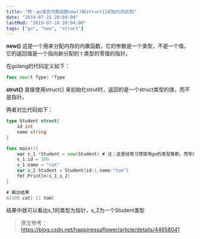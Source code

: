 ```yaml
---
title: "转：go语言内置函数new()和struct{}初始化的区别"
date: "2019-07-15 20:04:00"
lastMod: "2019-07-16 20:04:00"
tags: ["go", "new", "struct"]
---
```


**new()** 
这是一个用来分配内存的内置函数，它的参数是一个类型，不是一个值，它的返回值是一个指向新分配的 t 类型的零值的指针。

在golang的代码定义如下：

```go
func new(t Type) *Type
```

**strut{}** 
直接使用struct{} 来初始化strut时，返回的是一个struct类型的值，而不是指针。

两者对比代码如下：

```go
type Student struct{
	id int
	name string
}

func main(){
    var s_1 *Student = new(Student) # 注：这里经常习惯使用go的类型推断，而写成s_1 := new(Student)，这很容易让人忽略new()返回的是指针而非该类型的值
	s_1.id = 100
	s_1.name = "cat"
	var s_2 Student = Student{id:1,name:"tom"}
	fmt.Println(s_1,s_2)
}

# 输出结果
&{100 cat} {1 tom}
```

结果中就可以看出s_1的类型为指针，s_2为一个Student类型



> 原文参考：https://blog.csdn.net/happinessaflower/article/details/44658041